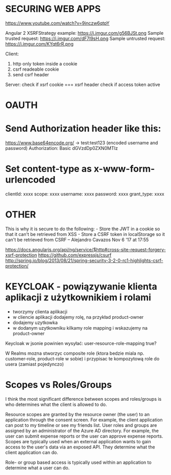 # SECURING WEB APPS
https://www.youtube.com/watch?v=9inczw6qtpY

Angular 2 XSRFStrategy example: https://i.imgur.com/g56BJSt.png
Sample trusted request: https://i.imgur.com/dF7I9sH.png
Sample untrusted request: https://i.imgur.com/KYqt6rR.png

Client:
1. http only token inside a cookie
2. csrf readeable cookie
3. send csrf header

Server:
check if xsrf cookie === xsrf header
check if access token active

# OAUTH
# Send Authorization header like this:
https://www.base64encode.org/ -> test:test123 (encoded username and password)
Authorization: Basic dGVzdDp0ZXN0MTIz

# Set content-type as x-www-form-urlencoded
clientId: xxxx
scope: xxxx
username: xxxx
password: xxxx
grant_type: xxxx

# OTHER
This is why it is secure to do the following: - Store the JWT in a cookie 
so that it can't be retrieved from XSS - Store a CSRF token in localStorage 
so it can't be retrieved from CSRF – Alejandro Cavazos Nov 6 '17 at 17:55 

https://docs.angularjs.org/api/ng/service/$http#cross-site-request-forgery-xsrf-protection
https://github.com/expressjs/csurf
http://spring.io/blog/2013/08/21/spring-security-3-2-0-rc1-highlights-csrf-protection/

# KEYCLOAK - powiązywanie klienta aplikacji z użytkownikiem i rolami
- tworzymy clienta aplikacji
- w cliencie aplikacji dodajemy rolę, na przykład product-owner
- dodajemy uzytkowka
- w dodanym uzytkowniku kilkamy role mapping i wskazujemy na product-owner

Keycloak w jsonie powinien wysyłać:
user-resource-role-mapping true?

W Realms mozna stworzyc composite role (ktora bedzie miala np. customer-role, product-role w sobie)
i przypisac te kompozytową role do usera (zamiast pojedynczo)


# Scopes vs Roles/Groups 
I think the most significant difference between scopes and roles/groups is who determines what the client is allowed to do.

Resource scopes are granted by the resource owner (the user) to an application through the consent screen. For example, the client application can post to my timeline or see my friends list.
User roles and groups are assigned by an administrator of the Azure AD directory. For example, the user can submit expense reports or the user can approve expense reports.
Scopes are typically used when an external application wants to gain access to the user's data via an exposed API. They determine what the client application can do.

Role- or group based access is typically used within an application to determine what a user can do.